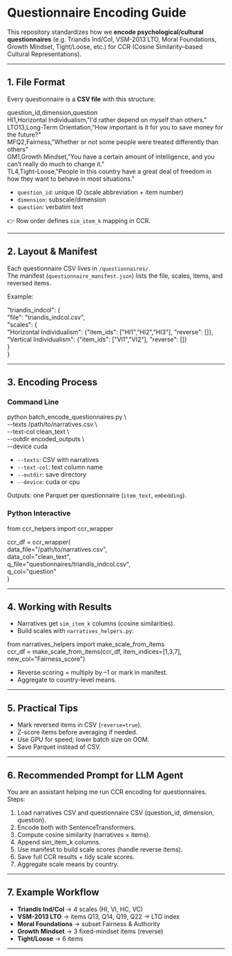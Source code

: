 # Questionnaire Encoding Guide

This repository standardizes how we **encode psychological/cultural questionnaires**
(e.g. Triandis Ind/Col, VSM-2013 LTO, Moral Foundations, Growth Mindset, Tight/Loose, etc.)
for CCR (Cosine Similarity–based Cultural Representations).  

---

## 1. File Format

Every questionnaire is a **CSV file** with this structure:

question_id,dimension,question  
HI1,Horizontal Individualism,"I'd rather depend on myself than others."  
LTO13,Long-Term Orientation,"How important is it for you to save money for the future?"  
MFQ2,Fairness,"Whether or not some people were treated differently than others"  
GM1,Growth Mindset,"You have a certain amount of intelligence, and you can’t really do much to change it."  
TL4,Tight-Loose,"People in this country have a great deal of freedom in how they want to behave in most situations."  

- `question_id`: unique ID (scale abbreviation + item number)  
- `dimension`: subscale/dimension  
- `question`: verbatim text  

👉 Row order defines `sim_item_k` mapping in CCR.

---

## 2. Layout & Manifest

Each questionnaire CSV lives in `/questionnaires/`.  
The manifest (`questionnaire_manifest.json`) lists the file, scales, items, and reversed items.

Example:

"triandis_indcol": {  
  "file": "triandis_indcol.csv",  
  "scales": {  
    "Horizontal Individualism": {"item_ids": ["HI1","HI2","HI3"], "reverse": []},  
    "Vertical Individualism": {"item_ids": ["VI1","VI2"], "reverse": []}  
  }  
}

---

## 3. Encoding Process

### Command Line

python batch_encode_questionnaires.py \  
  --texts /path/to/narratives.csv \  
  --text-col clean_text \  
  --outdir encoded_outputs \  
  --device cuda  

- `--texts`: CSV with narratives  
- `--text-col`: text column name  
- `--outdir`: save directory  
- `--device`: cuda or cpu  

Outputs: one Parquet per questionnaire (`item_text`, `embedding`).

### Python Interactive

from ccr_helpers import ccr_wrapper  

ccr_df = ccr_wrapper(  
    data_file="/path/to/narratives.csv",  
    data_col="clean_text",  
    q_file="questionnaires/triandis_indcol.csv",  
    q_col="question"  
)

---

## 4. Working with Results

- Narratives get `sim_item_k` columns (cosine similarities).  
- Build scales with `narratives_helpers.py`:  

from narratives_helpers import make_scale_from_items  
ccr_df = make_scale_from_items(ccr_df, item_indices=[1,3,7], new_col="Fairness_score")  

- Reverse scoring = multiply by –1 or mark in manifest.  
- Aggregate to country-level means.

---

## 5. Practical Tips

- Mark reversed items in CSV (`reverse=true`).  
- Z-score items before averaging if needed.  
- Use GPU for speed; lower batch size on OOM.  
- Save Parquet instead of CSV.

---

## 6. Recommended Prompt for LLM Agent

You are an assistant helping me run CCR encoding for questionnaires.  
Steps:  
1. Load narratives CSV and questionnaire CSV (question_id, dimension, question).  
2. Encode both with SentenceTransformers.  
3. Compute cosine similarity (narratives × items).  
4. Append sim_item_k columns.  
5. Use manifest to build scale scores (handle reverse items).  
6. Save full CCR results + tidy scale scores.  
7. Aggregate scale means by country.  

---

## 7. Example Workflow

- **Triandis Ind/Col** → 4 scales (HI, VI, HC, VC)  
- **VSM-2013 LTO** → items Q13, Q14, Q19, Q22 → LTO index  
- **Moral Foundations** → subset Fairness & Authority  
- **Growth Mindset** → 3 fixed-mindset items (reverse)  
- **Tight/Loose** → 6 items  

---
